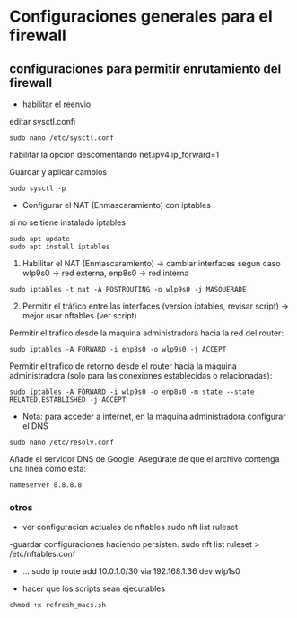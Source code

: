 # Configuraciones generales para el firewall

## configuraciones para permitir enrutamiento del firewall

- habilitar el reenvio

editar sysctl.confi 

```
sudo nano /etc/sysctl.conf

```

habilitar la opcion descomentando net.ipv4.ip_forward=1

Guardar y aplicar cambios

```
sudo sysctl -p

```
-  Configurar el NAT (Enmascaramiento) con iptables

si no se tiene instalado iptables 

```
sudo apt update
sudo apt install iptables

```

1. Habilitar el NAT (Enmascaramiento) -> cambiar interfaces segun caso wlp9s0 -> red externa, enp8s0 -> red interna

```
sudo iptables -t nat -A POSTROUTING -o wlp9s0 -j MASQUERADE

```

2. Permitir el tráfico entre las interfaces (version iptables, revisar script) -> mejor usar nftables (ver script)

Permitir el tráfico desde la máquina administradora hacia la red del router:

```
sudo iptables -A FORWARD -i enp8s0 -o wlp9s0 -j ACCEPT

```

Permitir el tráfico de retorno desde el router hacia la máquina administradora (solo para las conexiones establecidas o relacionadas):

```
sudo iptables -A FORWARD -i wlp9s0 -o enp8s0 -m state --state RELATED,ESTABLISHED -j ACCEPT

```
- Nota: para acceder a internet, en la maquina administradora configurar el DNS

```
sudo nano /etc/resolv.conf

```
Añade el servidor DNS de Google: Asegúrate de que el archivo contenga una línea como esta:

```
nameserver 8.8.8.8

```
### otros

- ver configuracion actuales de nftables
sudo nft list ruleset

-guardar configuraciones haciendo persisten.
sudo nft list ruleset > /etc/nftables.conf

- ...
sudo ip route add 10.0.1.0/30 via 192.168.1.36 dev wlp1s0

- hacer que los scripts sean ejecutables

```
chmod +x refresh_macs.sh

```
